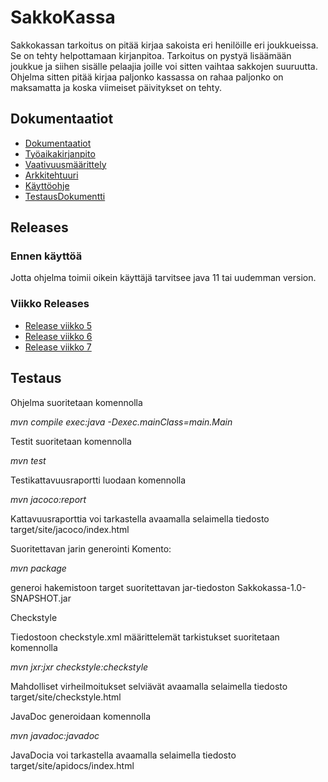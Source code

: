 
# SakkoKassa

Sakkokassan tarkoitus on pitää kirjaa sakoista eri henilöille eri joukkueissa. 
Se on tehty helpottamaan kirjanpitoa. Tarkoitus on pystyä lisäämään joukkue ja siihen sisälle pelaajia joille voi sitten vaihtaa sakkojen suuruutta.
Ohjelma sitten pitää kirjaa paljonko kassassa on rahaa paljonko on maksamatta ja koska viimeiset päivitykset on tehty.


## Dokumentaatiot

* [Dokumentaatiot](https://github.com/Niklas-ni/ot-harjoitustyo/tree/master/Dokumentaatiot)
* [Työaikakirjanpito](https://github.com/Niklas-ni/ot-harjoitustyo/blob/master/Dokumentaatiot/ty%C3%B6aikakirjanpito.md)
* [Vaativuusmäärittely](https://github.com/Niklas-ni/ot-harjoitustyo/blob/master/Dokumentaatiot/M%C3%A4%C3%A4rittelydokumentti.md)
* [Arkkitehtuuri](https://github.com/Niklas-ni/ot-harjoitustyo/blob/master/Dokumentaatiot/arkkitehtuuri.md)
* [Käyttöohje](https://github.com/Niklas-ni/ot-harjoitustyo/blob/master/Dokumentaatiot/kayttoohje.md)
* [TestausDokumentti](https://github.com/Niklas-ni/ot-harjoitustyo/blob/master/Dokumentaatiot/Testausdokumentti.md)


## Releases

### Ennen käyttöä
Jotta ohjelma toimii oikein käyttäjä tarvitsee java 11 tai uudemman version.


### Viikko Releases

* [Release viikko 5](https://github.com/Niklas-ni/ot-harjoitustyo/releases/tag/v1.0)
* [Release viikko 6](https://github.com/Niklas-ni/ot-harjoitustyo/releases/tag/V2.0)
* [Release viikko 7](https://github.com/Niklas-ni/ot-harjoitustyo/releases/tag/v2.2)

## Testaus

Ohjelma suoritetaan komennolla

*mvn compile exec:java -Dexec.mainClass=main.Main* 

Testit suoritetaan komennolla

*mvn test*

Testikattavuusraportti luodaan komennolla

*mvn jacoco:report*

Kattavuusraporttia voi tarkastella avaamalla selaimella tiedosto target/site/jacoco/index.html


Suoritettavan jarin generointi Komento:

*mvn package*

generoi hakemistoon target suoritettavan jar-tiedoston Sakkokassa-1.0-SNAPSHOT.jar

Checkstyle

Tiedostoon checkstyle.xml määrittelemät tarkistukset suoritetaan komennolla

*mvn jxr:jxr checkstyle:checkstyle*

Mahdolliset virheilmoitukset selviävät avaamalla selaimella tiedosto target/site/checkstyle.html


JavaDoc generoidaan komennolla

*mvn javadoc:javadoc*

JavaDocia voi tarkastella avaamalla selaimella tiedosto target/site/apidocs/index.html
